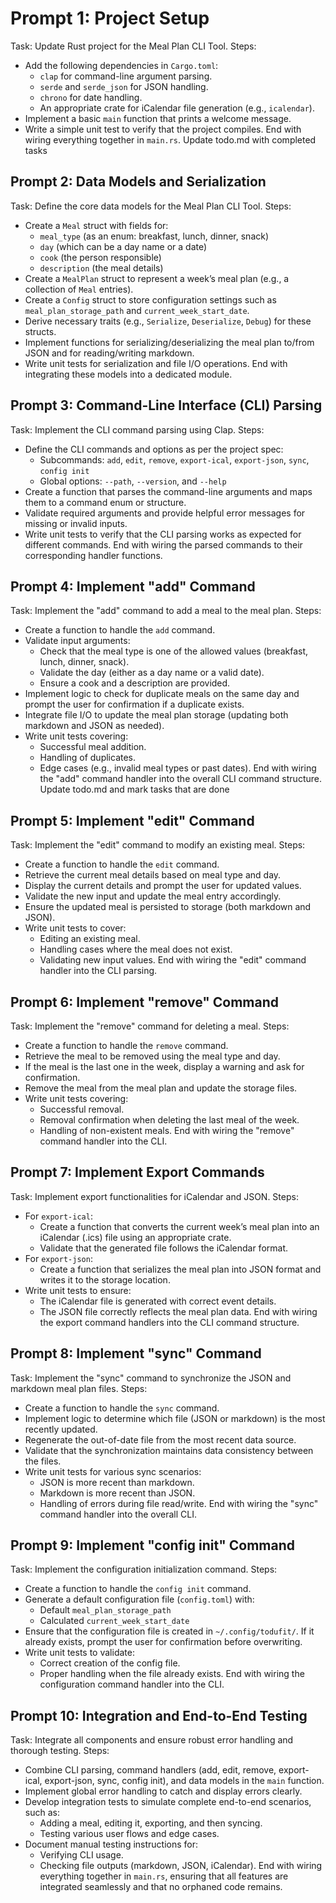 # Prompt 1: Project Setup

Task: Update Rust project for the Meal Plan CLI Tool.
Steps:

- Add the following dependencies in `Cargo.toml`:
  - `clap` for command-line argument parsing.
  - `serde` and `serde_json` for JSON handling.
  - `chrono` for date handling.
  - An appropriate crate for iCalendar file generation (e.g., `icalendar`).
- Implement a basic `main` function that prints a welcome message.
- Write a simple unit test to verify that the project compiles.
End with wiring everything together in `main.rs`.
Update todo.md with completed tasks

## Prompt 2: Data Models and Serialization

Task: Define the core data models for the Meal Plan CLI Tool.
Steps:

- Create a `Meal` struct with fields for:
  - `meal_type` (as an enum: breakfast, lunch, dinner, snack)
  - `day` (which can be a day name or a date)
  - `cook` (the person responsible)
  - `description` (the meal details)
- Create a `MealPlan` struct to represent a week’s meal plan (e.g., a collection of `Meal` entries).
- Create a `Config` struct to store configuration settings such as `meal_plan_storage_path` and `current_week_start_date`.
- Derive necessary traits (e.g., `Serialize`, `Deserialize`, `Debug`) for these structs.
- Implement functions for serializing/deserializing the meal plan to/from JSON and for reading/writing markdown.
- Write unit tests for serialization and file I/O operations.
End with integrating these models into a dedicated module.

## Prompt 3: Command-Line Interface (CLI) Parsing

Task: Implement the CLI command parsing using Clap.
Steps:

- Define the CLI commands and options as per the project spec:
  - Subcommands: `add`, `edit`, `remove`, `export-ical`, `export-json`, `sync`, `config init`
  - Global options: `--path`, `--version`, and `--help`
- Create a function that parses the command-line arguments and maps them to a command enum or structure.
- Validate required arguments and provide helpful error messages for missing or invalid inputs.
- Write unit tests to verify that the CLI parsing works as expected for different commands.
End with wiring the parsed commands to their corresponding handler functions.

## Prompt 4: Implement "add" Command

Task: Implement the "add" command to add a meal to the meal plan.
Steps:

- Create a function to handle the `add` command.
- Validate input arguments:
  - Check that the meal type is one of the allowed values (breakfast, lunch, dinner, snack).
  - Validate the day (either as a day name or a valid date).
  - Ensure a cook and a description are provided.
- Implement logic to check for duplicate meals on the same day and prompt the user for confirmation if a duplicate exists.
- Integrate file I/O to update the meal plan storage (updating both markdown and JSON as needed).
- Write unit tests covering:
  - Successful meal addition.
  - Handling of duplicates.
  - Edge cases (e.g., invalid meal types or past dates).
End with wiring the "add" command handler into the overall CLI command structure.
Update todo.md and mark tasks that are done

## Prompt 5: Implement "edit" Command

Task: Implement the "edit" command to modify an existing meal.
Steps:

- Create a function to handle the `edit` command.
- Retrieve the current meal details based on meal type and day.
- Display the current details and prompt the user for updated values.
- Validate the new input and update the meal entry accordingly.
- Ensure the updated meal is persisted to storage (both markdown and JSON).
- Write unit tests to cover:
  - Editing an existing meal.
  - Handling cases where the meal does not exist.
  - Validating new input values.
End with wiring the "edit" command handler into the CLI parsing.

## Prompt 6: Implement "remove" Command

Task: Implement the "remove" command for deleting a meal.
Steps:

- Create a function to handle the `remove` command.
- Retrieve the meal to be removed using the meal type and day.
- If the meal is the last one in the week, display a warning and ask for confirmation.
- Remove the meal from the meal plan and update the storage files.
- Write unit tests covering:
  - Successful removal.
  - Removal confirmation when deleting the last meal of the week.
  - Handling of non-existent meals.
End with wiring the "remove" command handler into the CLI.

## Prompt 7: Implement Export Commands

Task: Implement export functionalities for iCalendar and JSON.
Steps:

- For `export-ical`:
  - Create a function that converts the current week’s meal plan into an iCalendar (.ics) file using an appropriate crate.
  - Validate that the generated file follows the iCalendar format.
- For `export-json`:
  - Create a function that serializes the meal plan into JSON format and writes it to the storage location.
- Write unit tests to ensure:
  - The iCalendar file is generated with correct event details.
  - The JSON file correctly reflects the meal plan data.
End with wiring the export command handlers into the CLI command structure.

## Prompt 8: Implement "sync" Command

Task: Implement the "sync" command to synchronize the JSON and markdown meal plan files.
Steps:

- Create a function to handle the `sync` command.
- Implement logic to determine which file (JSON or markdown) is the most recently updated.
- Regenerate the out-of-date file from the most recent data source.
- Validate that the synchronization maintains data consistency between the files.
- Write unit tests for various sync scenarios:
  - JSON is more recent than markdown.
  - Markdown is more recent than JSON.
  - Handling of errors during file read/write.
End with wiring the "sync" command handler into the overall CLI.

## Prompt 9: Implement "config init" Command

Task: Implement the configuration initialization command.
Steps:

- Create a function to handle the `config init` command.
- Generate a default configuration file (`config.toml`) with:
  - Default `meal_plan_storage_path`
  - Calculated `current_week_start_date`
- Ensure that the configuration file is created in `~/.config/todufit/`. If it already exists, prompt the user for confirmation before overwriting.
- Write unit tests to validate:
  - Correct creation of the config file.
  - Proper handling when the file already exists.
End with wiring the configuration command handler into the CLI.

## Prompt 10: Integration and End-to-End Testing

Task: Integrate all components and ensure robust error handling and thorough testing.
Steps:

- Combine CLI parsing, command handlers (add, edit, remove, export-ical, export-json, sync, config init), and data models in the `main` function.
- Implement global error handling to catch and display errors clearly.
- Develop integration tests to simulate complete end-to-end scenarios, such as:
  - Adding a meal, editing it, exporting, and then syncing.
  - Testing various user flows and edge cases.
- Document manual testing instructions for:
  - Verifying CLI usage.
  - Checking file outputs (markdown, JSON, iCalendar).
End with wiring everything together in `main.rs`, ensuring that all features are integrated seamlessly and that no orphaned code remains.
